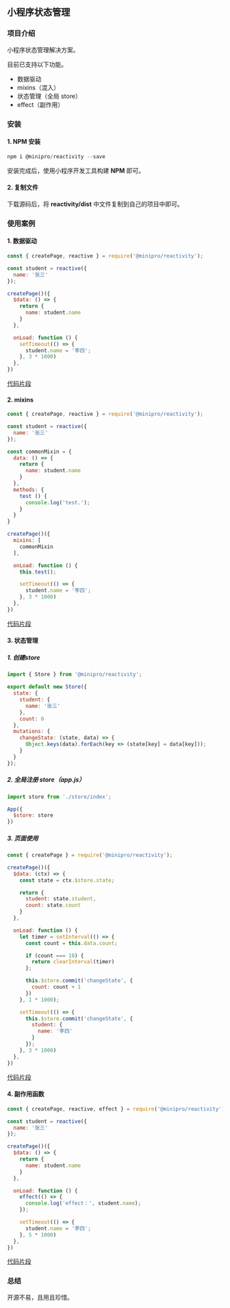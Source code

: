 ## 小程序状态管理

### 项目介绍

小程序状态管理解决方案。

目前已支持以下功能。

* 数据驱动
* mixins（混入）
* 状态管理（全局 store）
* effect（副作用）

### 安装

#### 1. NPM 安装

```js
npm i @minipro/reactivity --save
```

安装完成后，使用小程序开发工具构建 **NPM** 即可。

#### 2. 复制文件

下载源码后，将 **reactivity/dist** 中文件复制到自己的项目中即可。

### 使用案例

#### 1. 数据驱动

```js
const { createPage, reactive } = require('@minipro/reactivity');

const student = reactive({
  name: '张三'
});

createPage()({
  $data: () => {
    return {
      name: student.name
    }
  },

  onLoad: function () {
    setTimeout(() => {
      student.name = '李四';
    }, 3 * 1000)
  },
})

```

[代码片段](https://developers.weixin.qq.com/s/L65LMPmy74lT)

#### 2. mixins 

```js
const { createPage, reactive } = require('@minipro/reactivity');

const student = reactive({
  name: '张三'
});

const commonMixin = {
  data: () => {
    return {
      name: student.name
    }
  },
  methods: {
    test () {
      console.log('test.');
    }
  }
}

createPage()({
  mixins: [
    commonMixin
  ],

  onLoad: function () {
    this.test();

    setTimeout(() => {
      student.name = '李四';
    }, 3 * 1000)
  },
})
```

[代码片段](https://developers.weixin.qq.com/s/Gp5hoPmI7plL)

#### 3. 状态管理

##### 1. 创建store

```js
import { Store } from '@minipro/reactivity';

export default new Store({
  state: {
    student: {
      name: '张三'
    },
    count: 0
  },
  mutations: {
    changeState: (state, data) => {
      Object.keys(data).forEach(key => (state[key] = data[key]));
    }
  }
});
```

##### 2. 全局注册 store（app.js）

```js
import store from './store/index';

App({
  $store: store
})
```

##### 3. 页面使用

```js
const { createPage } = require('@minipro/reactivity');

createPage()({
  $data: (ctx) => {
    const state = ctx.$store.state;

    return {
      student: state.student,
      count: state.count
    }
  },

  onLoad: function () {
    let timer = setInterval(() => {
      const count = this.data.count;

      if (count === 10) {
        return clearInterval(timer)
      };

      this.$store.commit('changeState', {
        count: count + 1
      })
    }, 1 * 1000);

    setTimeout(() => {
      this.$store.commit('changeState', {
        student: {
          name: '李四'
        }
      });
    }, 3 * 1000)
  },
})
```

[代码片段](https://developers.weixin.qq.com/s/qG8DYPmc7slV)

#### 4. 副作用函数

```js
const { createPage, reactive, effect } = require('@minipro/reactivity');

const student = reactive({
  name: '张三'
});

createPage()({
  $data: () => {
    return {
      name: student.name
    }
  },

  onLoad: function () {
    effect(() => {
      console.log('effect：', student.name);
    });

    setTimeout(() => {
      student.name = '李四';
    }, 5 * 1000)
  },
})
```

[代码片段](https://developers.weixin.qq.com/s/xq97APmj7tlV)

### 总结

开源不易，且用且珍惜。